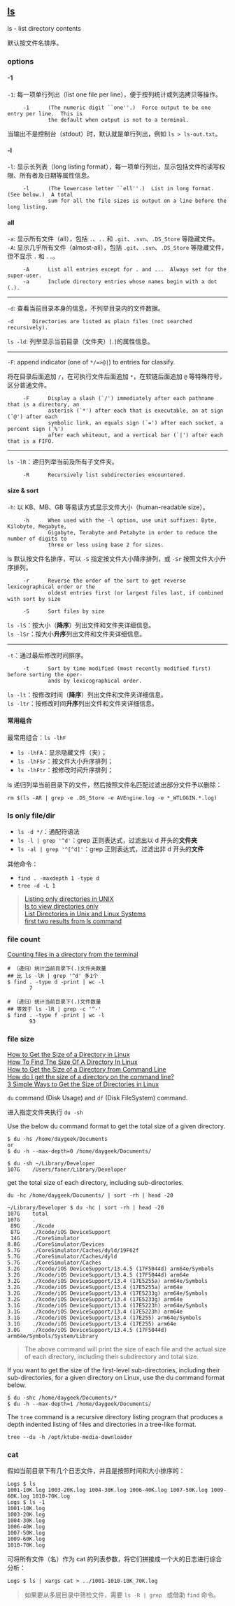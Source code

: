 ## [ls](http://man7.org/linux/man-pages/man1/ls.1.html)

ls - list directory contents

默认按文件名排序。

### options

#### -1

`-1`: 每一项单行列出（list one file per line），便于按列统计或列选拷贝等操作。

```
     -1      (The numeric digit ``one''.)  Force output to be one entry per line.  This is
             the default when output is not to a terminal.
```

当输出不是控制台（stdout）时，默认就是单行列出，例如 `ls > ls-out.txt`。

#### -l

`-l`: 显示长列表（long listing format），每一项单行列出，显示包括文件的读写权限、所有者及日期等属性信息。

```
     -l      (The lowercase letter ``ell''.)  List in long format.  (See below.)  A total
             sum for all the file sizes is output on a line before the long listing.
```

#### all

`-a`: 显示所有文件（all），包括 `.`、`..` 和 `.git`、`.svn`、`.DS_Store` 等隐藏文件。  
`-A`: 显示几乎所有文件（almost-all），包括 `.git`、`.svn`、`.DS_Store` 等隐藏文件，但不显示 `.` 和 `..`。  

```
     -A      List all entries except for . and ...  Always set for the super-user.
     -a      Include directory entries whose names begin with a dot (.).
```

---

`-d`: 查看当前目录本身的信息，不列举目录内的文件数据。

```
-d      Directories are listed as plain files (not searched recursively).
```

`ls -ld`: 列举显示当前目录（文件夹）(`.`)的属性信息。  

---

`-F`: append indicator (one of `*/=>@|`) to entries for classify.

将在目录后面追加 `/`，在可执行文件后面追加 `*`，在软链后面追加 `@` 等特殊符号，区分普通文件。

```
     -F      Display a slash (`/') immediately after each pathname that is a directory, an
             asterisk (`*') after each that is executable, an at sign (`@') after each
             symbolic link, an equals sign (`=') after each socket, a percent sign (`%')
             after each whiteout, and a vertical bar (`|') after each that is a FIFO.
```

---

`ls -lR`：递归列举当前及所有子文件夹。

```
     -R      Recursively list subdirectories encountered.
```

#### size & sort

`-h`: 以 KB、MB、GB 等易读方式显示文件大小（human-readable size）。

```
     -h      When used with the -l option, use unit suffixes: Byte, Kilobyte, Megabyte,
             Gigabyte, Terabyte and Petabyte in order to reduce the number of digits to
             three or less using base 2 for sizes.
```

ls 默认按文件名排序，可以 `-S` 指定按文件大小降序排列，或 `-Sr` 按照文件大小升序排列。

```
     -r      Reverse the order of the sort to get reverse lexicographical order or the
             oldest entries first (or largest files last, if combined with sort by size

     -S      Sort files by size
```

`ls -lS`：按大小（**降序**）列出文件和文件夹详细信息。  
`ls -lSr`：按大小**升序**列出文件和文件夹详细信息。  

---

`-t`：通过最后修改时间排序。

```
     -t      Sort by time modified (most recently modified first) before sorting the oper-
             ands by lexicographical order.
```

`ls -lt`：按修改时间（**降序**）列出文件和文件夹详细信息。  
`ls -ltr`：按修改时间**升序**列出文件和文件夹详细信息。  

#### 常用组合

最常用组合：`ls -lhF`

- `ls -lhFA`：显示隐藏文件（夹）；  
- `ls -lhFSr`：按文件大小升序排列；  
- `ls -lhFtr`：按修改时间升序排列；  

ls 递归列举当前目录下的文件，然后按照文件名匹配过滤出部分文件予以删除：

```
rm $(ls -AR | grep -e .DS_Store -e AVEngine.log -e *_WTLOGIN.*.log)
```

### ls only file/dir

- `ls -d */`：通配符语法  
- `ls -l | grep '^d'`：grep 正则表达式，过滤出以 d 开头的**文件夹**  
- `ls -al | grep '^[^d]'`：grep 正则表达式，过滤出非 d 开头的**文件**  

其他命令：

- `find . -maxdepth 1 -type d`  
- `tree -d -L 1`  

> [Listing only directories in UNIX](https://stackoverflow.com/questions/3667329/listing-only-directories-in-unix)  
> [ls to view directories only](https://www.linuxquestions.org/questions/linux-newbie-8/ls-to-view-directories-only-156254/)  
> [List Directories in Unix and Linux Systems](https://www.cyberciti.biz/faq/linux-list-just-directories-or-directory-names/list-dirs-in-unix-linux/)  
> [first two results from ls command](https://stackoverflow.com/questions/10520120/first-two-results-from-ls-command)  

### file count

[Counting files in a directory from the terminal](http://hints.macworld.com/article.php?story=20010508182132282)  

```Shell
# （递归）统计当前目录下(.)文件夹数量
## 比 ls -lR | grep '^d' 多1个
$ find . -type d -print | wc -l
       7

# （递归）统计当前目录下(.)文件数量
## 等效于 ls -lR | grep -c '^-'
$ find . -type f -print | wc -l
       93
```

### file size

[How to Get the Size of a Directory in Linux](https://linuxize.com/post/how-get-size-of-file-directory-linux/)  
[How To Find The Size Of A Directory In Linux](https://www.ostechnix.com/find-size-directory-linux/)  
[How to Get the Size of a Directory from Command Line](http://osxdaily.com/2017/03/09/get-size-directory-command-line/)  
[How do I get the size of a directory on the command line?](https://unix.stackexchange.com/questions/185764/how-do-i-get-the-size-of-a-directory-on-the-command-line)  
[3 Simple Ways to Get the Size of Directories in Linux](https://www.2daygeek.com/how-to-get-find-size-of-directory-folder-linux/)  

`du` command (Disk Usage) and `df` (Disk FileSystem) command.

进入指定文件夹执行 `du -sh`

Use the below du command format to get the total size of a given directory.

```
$ du -hs /home/daygeek/Documents
or
$ du -h --max-depth=0 /home/daygeek/Documents/

$ du -sh ~/Library/Developer
107G	/Users/faner/Library/Developer
```

get the total size of each directory, including sub-directories.

```
du -hc /home/daygeek/Documents/ | sort -rh | head -20

~/Library/Developer $ du -hc | sort -rh | head -20
107G	total
107G	.
 89G	./Xcode
 87G	./Xcode/iOS DeviceSupport
 14G	./CoreSimulator
8.8G	./CoreSimulator/Devices
5.7G	./CoreSimulator/Caches/dyld/19F62f
5.7G	./CoreSimulator/Caches/dyld
5.7G	./CoreSimulator/Caches
3.2G	./Xcode/iOS DeviceSupport/13.4.5 (17F5044d) arm64e/Symbols
3.2G	./Xcode/iOS DeviceSupport/13.4.5 (17F5044d) arm64e
3.2G	./Xcode/iOS DeviceSupport/13.4 (17E5255a) arm64e/Symbols
3.2G	./Xcode/iOS DeviceSupport/13.4 (17E5255a) arm64e
3.2G	./Xcode/iOS DeviceSupport/13.4 (17E5233g) arm64e/Symbols
3.2G	./Xcode/iOS DeviceSupport/13.4 (17E5233g) arm64e
3.1G	./Xcode/iOS DeviceSupport/13.4 (17E5223h) arm64e/Symbols
3.1G	./Xcode/iOS DeviceSupport/13.4 (17E5223h) arm64e
3.1G	./Xcode/iOS DeviceSupport/13.4 (17E255) arm64e/Symbols
3.1G	./Xcode/iOS DeviceSupport/13.4 (17E255) arm64e
3.0G	./Xcode/iOS DeviceSupport/13.4.5 (17F5044d) arm64e/Symbols/System/Library
```

> The above command will print the size of each file and the actual size of each directory, including their subdirectory and total size.

If you want to get the size of the first-level sub-directories, including their sub-directories, for a given directory on Linux, use the du command format below.

```
$ du -shc /home/daygeek/Documents/*
$ du -h --max-depth=1 /home/daygeek/Documents/
```

The `tree` command is a recursive directory listing program that produces a depth indented listing of files and directories in a tree-like format.

```
tree --du -h /opt/ktube-media-downloader
```

### cat

假如当前目录下有几个日志文件，并且是按照时间和大小排序的：

```
Logs $ ls
1001-10K.log 1003-20K.log 1004-30K.log 1006-40K.log 1007-50K.log 1009-60K.log 1010-70K.log
Logs $ ls -1
1001-10K.log
1003-20K.log
1004-30K.log
1006-40K.log
1007-50K.log
1009-60K.log
1010-70K.log
```

可将所有文件（名）作为 cat 的列表参数，将它们拼接成一个大的日志进行综合分析：

```
Logs $ ls | xargs cat > ../1001-1010-10K_70K.log
```

> 如果要从多层目录中筛检文件，需要 `ls -R | grep ` 或借助 `find` 命令。
